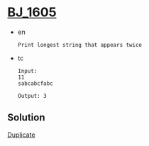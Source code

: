# [BJ_1605](https://acmicpc.net/problem/1605)

* en

  ```en
  Print longest string that appears twice
  ```

* tc

  ```tc
  Input:
  11
  sabcabcfabc

  Output: 3
  ```

## Solution

[Duplicate](./BJ_3033.md)
